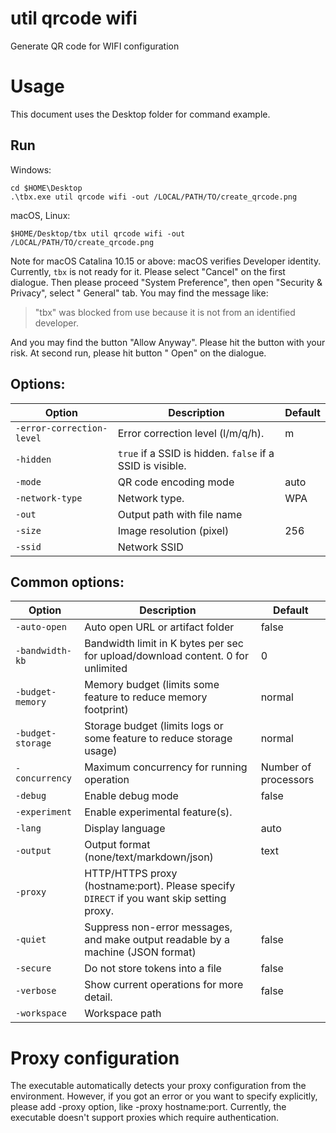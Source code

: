 # util qrcode wifi

Generate QR code for WIFI configuration

# Usage

This document uses the Desktop folder for command example.

## Run

Windows:

```
cd $HOME\Desktop
.\tbx.exe util qrcode wifi -out /LOCAL/PATH/TO/create_qrcode.png
```

macOS, Linux:

```
$HOME/Desktop/tbx util qrcode wifi -out /LOCAL/PATH/TO/create_qrcode.png
```

Note for macOS Catalina 10.15 or above: macOS verifies Developer identity. Currently, `tbx` is not ready for it. Please
select "Cancel" on the first dialogue. Then please proceed "System Preference", then open "Security & Privacy", select "
General" tab. You may find the message like:
> "tbx" was blocked from use because it is not from an identified developer.

And you may find the button "Allow Anyway". Please hit the button with your risk. At second run, please hit button "
Open" on the dialogue.

## Options:

| Option                    | Description                                               | Default |
|---------------------------|-----------------------------------------------------------|---------|
| `-error-correction-level` | Error correction level (l/m/q/h).                         | m       |
| `-hidden`                 | `true` if a SSID is hidden. `false` if a SSID is visible. |         |
| `-mode`                   | QR code encoding mode                                     | auto    |
| `-network-type`           | Network type.                                             | WPA     |
| `-out`                    | Output path with file name                                |         |
| `-size`                   | Image resolution (pixel)                                  | 256     |
| `-ssid`                   | Network SSID                                              |         |

## Common options:

| Option            | Description                                                                               | Default              |
|-------------------|-------------------------------------------------------------------------------------------|----------------------|
| `-auto-open`      | Auto open URL or artifact folder                                                          | false                |
| `-bandwidth-kb`   | Bandwidth limit in K bytes per sec for upload/download content. 0 for unlimited           | 0                    |
| `-budget-memory`  | Memory budget (limits some feature to reduce memory footprint)                            | normal               |
| `-budget-storage` | Storage budget (limits logs or some feature to reduce storage usage)                      | normal               |
| `-concurrency`    | Maximum concurrency for running operation                                                 | Number of processors |
| `-debug`          | Enable debug mode                                                                         | false                |
| `-experiment`     | Enable experimental feature(s).                                                           |                      |
| `-lang`           | Display language                                                                          | auto                 |
| `-output`         | Output format (none/text/markdown/json)                                                   | text                 |
| `-proxy`          | HTTP/HTTPS proxy (hostname:port). Please specify `DIRECT` if you want skip setting proxy. |                      |
| `-quiet`          | Suppress non-error messages, and make output readable by a machine (JSON format)          | false                |
| `-secure`         | Do not store tokens into a file                                                           | false                |
| `-verbose`        | Show current operations for more detail.                                                  | false                |
| `-workspace`      | Workspace path                                                                            |                      |

# Proxy configuration

The executable automatically detects your proxy configuration from the environment. However, if you got an error or you
want to specify explicitly, please add -proxy option, like -proxy hostname:port. Currently, the executable doesn't
support proxies which require authentication.


